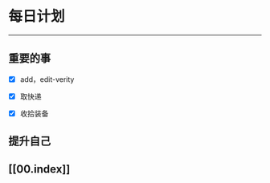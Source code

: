 
# 每日计划
---
## 重要的事

- [x]  add，edit-verity
- [x]  取快递
- [x]  收拾装备



## 提升自己

  



## [[00.index]]










